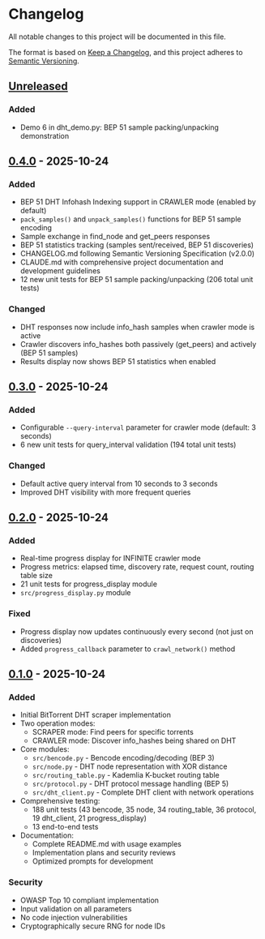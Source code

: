 # Changelog

All notable changes to this project will be documented in this file.

The format is based on [Keep a Changelog](https://keepachangelog.com/en/1.0.0/),
and this project adheres to [Semantic Versioning](https://semver.org/spec/v2.0.0.html).

## [Unreleased]

### Added
- Demo 6 in dht_demo.py: BEP 51 sample packing/unpacking demonstration

## [0.4.0] - 2025-10-24

### Added
- BEP 51 DHT Infohash Indexing support in CRAWLER mode (enabled by default)
- `pack_samples()` and `unpack_samples()` functions for BEP 51 sample encoding
- Sample exchange in find_node and get_peers responses
- BEP 51 statistics tracking (samples sent/received, BEP 51 discoveries)
- CHANGELOG.md following Semantic Versioning Specification (v2.0.0)
- CLAUDE.md with comprehensive project documentation and development guidelines
- 12 new unit tests for BEP 51 sample packing/unpacking (206 total unit tests)

### Changed
- DHT responses now include info_hash samples when crawler mode is active
- Crawler discovers info_hashes both passively (get_peers) and actively (BEP 51 samples)
- Results display now shows BEP 51 statistics when enabled

## [0.3.0] - 2025-10-24

### Added
- Configurable `--query-interval` parameter for crawler mode (default: 3 seconds)
- 6 new unit tests for query_interval validation (194 total unit tests)

### Changed
- Default active query interval from 10 seconds to 3 seconds
- Improved DHT visibility with more frequent queries

## [0.2.0] - 2025-10-24

### Added
- Real-time progress display for INFINITE crawler mode
- Progress metrics: elapsed time, discovery rate, request count, routing table size
- 21 unit tests for progress_display module
- `src/progress_display.py` module

### Fixed
- Progress display now updates continuously every second (not just on discoveries)
- Added `progress_callback` parameter to `crawl_network()` method

## [0.1.0] - 2025-10-24

### Added
- Initial BitTorrent DHT scraper implementation
- Two operation modes:
  - SCRAPER mode: Find peers for specific torrents
  - CRAWLER mode: Discover info_hashes being shared on DHT
- Core modules:
  - `src/bencode.py` - Bencode encoding/decoding (BEP 3)
  - `src/node.py` - DHT node representation with XOR distance
  - `src/routing_table.py` - Kademlia K-bucket routing table
  - `src/protocol.py` - DHT protocol message handling (BEP 5)
  - `src/dht_client.py` - Complete DHT client with network operations
- Comprehensive testing:
  - 188 unit tests (43 bencode, 35 node, 34 routing_table, 36 protocol, 19 dht_client, 21 progress_display)
  - 13 end-to-end tests
- Documentation:
  - Complete README.md with usage examples
  - Implementation plans and security reviews
  - Optimized prompts for development

### Security
- OWASP Top 10 compliant implementation
- Input validation on all parameters
- No code injection vulnerabilities
- Cryptographically secure RNG for node IDs

[Unreleased]: https://github.com/J4GL/bt-dht/compare/v0.4.0...HEAD
[0.4.0]: https://github.com/J4GL/bt-dht/compare/v0.3.0...v0.4.0
[0.3.0]: https://github.com/J4GL/bt-dht/compare/v0.2.0...v0.3.0
[0.2.0]: https://github.com/J4GL/bt-dht/compare/v0.1.0...v0.2.0
[0.1.0]: https://github.com/J4GL/bt-dht/releases/tag/v0.1.0
